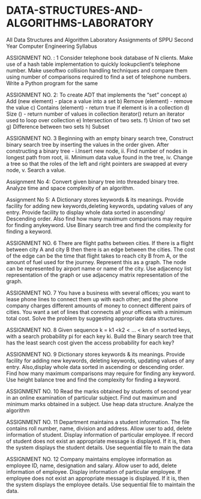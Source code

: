 # DATA-STRUCTURES-AND-ALGORITHMS-LABORATORY
All Data Structures and Algorithm Laboratory Assignments of SPPU Second Year Computer Engineering Syllabus
 
ASSIGNMENT NO. : 1
  Consider telephone book database of N clients. Make use of a hash table 
  implementation to quickly lookupclient‘s telephone number. Make useoftwo
  collision handling techniques and compare them using number of comparisons 
  required to find a set of telephone numbers. Write a Python program for the 
  same

ASSIGNMENT NO. 2:
  To create ADT that implements the “set” concept
  a) Add (new element) - place a value into a set
  b) Remove (element) - remove the value
  c) Contains (element) - return true if element is in a collection
  d) Size () - return number of values in collection 
     iterator() return an iterator used to loop over collection
  e) Intersection of two sets.
  f) Union of two set 
  g) Difference between two sets
  h) Subset

ASSIGNMENT NO. 3
  Beginning with an empty binary search tree, Construct binary search tree 
  by inserting the values in the order given. After constructing a binary tree -
  i.Insert new node, ii. Find number of nodes in longest path from root, iii. 
  Minimum data value found in the tree, iv. Change a tree so that the roles of the
  left and right pointers are swapped at every node, v. Search a value.

Assignment No 4:
  Convert given binary tree into threaded binary tree. 
  Analyze time and space complexity of an algorithm.

Assignment No 5:
  A Dictionary stores keywords & its meanings. Provide facility for adding new keywords,deleting keywords, 
  updating values of any entry. Provide facility to display whole data sorted in ascending/ Descending order. 
  Also find how many maximum comparisons may require for finding anykeyword. 
  Use Binary search tree and find the complexity for finding a keyword.

ASSIGNMENT NO. 6
  There are flight paths between cities. If there is a flight between city A and city B then 
  there is an edge between the cities. The cost of the edge can be the time that flight takes 
  to reach city B from A, or the amount of fuel used for the journey. Represent this as a graph. 
  The node can be represented by airport name or name of the city. Use adjacency list representation
  of the graph or use adjacency matrix representation of the graph.

ASSIGNMENT NO. 7
  You have a business with several offices; you want to lease phone lines to connect them up with each other; 
  and the phone company charges different amounts of money to connect different pairs of cities. 
  You want a set of lines that connects all your offices with a minimum total cost. Solve the problem 
  by suggesting appropriate data structures.

ASSIGNMENT NO. 8
  Given sequence k = k1 <k2 < … < kn of n sorted keys, with a search probability pi for each key ki. 
  Build the Binary search tree that has the least search cost given the access probability for each key?

ASSIGNMENT NO. 9
  Dictionary  stores  keywords  &  its  meanings.  Provide  facility  for  adding  new  keywords, deleting keywords, 
  updating values of any entry. Also,display whole data sorted in ascending or descending order. 
  Find how many maximum comparisons may require for finding any keyword. Use height balance tree 
  and find the complexity for finding a keyword.

ASSIGNMENT NO. 10
  Read the marks obtained by students of second year in an online examination of particular subject. 
  Find out maximum and minimum marks obtained in a subject. Use heap data structure. Analyze the algorithm
 
ASSIGNMENT NO. 11
  Department maintains a student information. The file contains roll number, name, division and address. 
  Allow user to add, delete information of student. Display information of particular employee. 
  If record of student does not exist an appropriate message is displayed. If it is, then the system 
  displays the student details. Use sequential file to main the data

ASSIGNMENT NO. 12
  Company maintains employee information as employee ID, name, designation and salary. Allow user to add, delete 
  information of employee. Display information of particular employee. If employee does not exist an appropriate 
  message is displayed. If it is, then the system displays the employee details. Use sequential file to 
  maintain the data.
